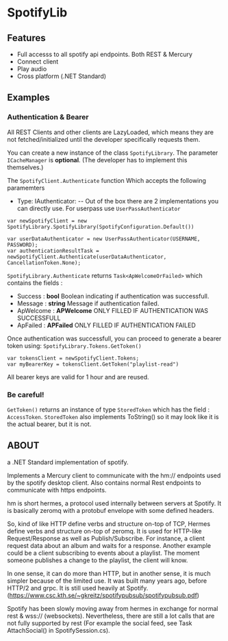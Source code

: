 # SpotifyLib

## Features

- Full accesss to all spotify api endpoints. Both REST & Mercury
- Connect client 
- Play audio
- Cross platform (.NET Standard)


## Examples

### Authentication & Bearer

All REST Clients and other clients are LazyLoaded, which means they are not fetched/initialized until the developer specifically requests them. 

You can create a new instance of the class ```SpotifyLibrary```.
The parameter ```ICacheManager``` is **optional**. (The developer has to implement this themselves.)

The ```SpotifyClient.Authenticate``` function Which accepts the following paramemters

- Type: IAuthenticator:
-- Out of the box there are 2 implementations you can directly use. For userpass use ```UserPassAuthenticator```

```
var newSpotifyClient = new SpotifyLibrary.SpotifyLibrary(SpotifyConfiguration.Default())

var userDataAuthenticator = new UserPassAuthenticator(USERNAME, PASSWORD);
var authenticationResultTask = newSpotifyClient.Authenticate(userDataAuthenticator, CancellationToken.None);
```

```SpotifyLibrary.Authenticate``` returns ```Task<ApWelcomeOrFailed>``` which contains the fields :

- Success : **bool** Boolean indicating if authentication was successfull.
- Message : **string**  Message if authentication failed.
- ApWelcome : **APWelcome** ONLY FILLED IF AUTHENTICATION WAS SUCCESSFULL
- ApFailed : **APFailed** ONLY FILLED IF AUTHENTICATION FAILED

Once authentication was successfull, you can proceed to generate a bearer token using:
```SpotifyLibrary.Tokens.GetToken()```

```
var tokensClient = newSpotifyClient.Tokens;
var myBearerKey = tokensClient.GetToken("playlist-read")
```

All bearer keys are valid for 1 hour and are reused. 

### Be careful!

```GetToken()``` returns an instance of type ```StoredToken``` which has the field : ```AccessToken```.
```StoredToken``` also implements ToString() so it may look like it is the actual bearer, but it is not.

## ABOUT
a .NET Standard implementation of spotify.

Implements a Mercury client to communicate with the hm:// endpoints used by the spotify desktop client.
Also contains normal Rest endpoints to communicate with https endpoints.

hm is short hermes, a protocol used internally between servers at Spotify. It is basically zeromq with a protobuf envelope with some defined headers.

So, kind of like HTTP define verbs and structure on-top of TCP, Hermes define verbs and structure on-top of zeromq. It is used for HTTP-like Request/Response as well as Publish/Subscribe. For instance, a client request data about an album and waits for a response. Another example could be a client subscribing to events about a playlist. The moment someone publishes a change to the playlist, the client will know.

In one sense, it can do more than HTTP, but in another sense, it is much simpler because of the limited use. It was built many years ago, before HTTP/2 and grpc. It is still used heavily at Spotify.
(https://www.csc.kth.se/~gkreitz/spotifypubsub/spotifypubsub.pdf)


Spotify has been slowly moving away from hermes in exchange for normal rest & wss:// (websockets). 
Nevertheless, there are still a lot calls that are not fully supported by rest (For example the social feed, see  Task AttachSocial() in SpotifySession.cs).
